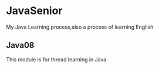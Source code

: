 # JavaSenior
My Java Learning process,also a process of learning English

## Java08 
This module is for thread learning in Java
